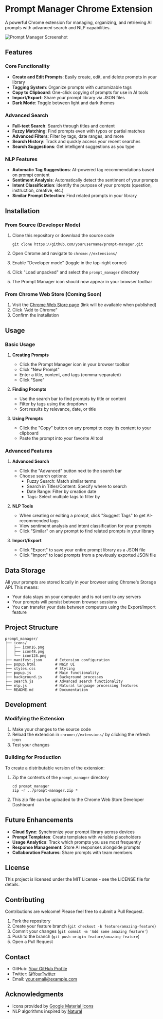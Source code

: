 # Prompt Manager Chrome Extension

A powerful Chrome extension for managing, organizing, and retrieving AI prompts with advanced search and NLP capabilities.

![Prompt Manager Screenshot](./screenshots/main.png)

## Features

### Core Functionality
- **Create and Edit Prompts**: Easily create, edit, and delete prompts in your library
- **Tagging System**: Organize prompts with customizable tags
- **Copy to Clipboard**: One-click copying of prompts for use in AI tools
- **Import/Export**: Share your prompt library via JSON files
- **Dark Mode**: Toggle between light and dark themes

### Advanced Search
- **Full-text Search**: Search through titles and content
- **Fuzzy Matching**: Find prompts even with typos or partial matches
- **Advanced Filters**: Filter by tags, date ranges, and more
- **Search History**: Track and quickly access your recent searches
- **Search Suggestions**: Get intelligent suggestions as you type

### NLP Features
- **Automatic Tag Suggestions**: AI-powered tag recommendations based on prompt content
- **Sentiment Analysis**: Automatically detect the sentiment of your prompts
- **Intent Classification**: Identify the purpose of your prompts (question, instruction, creative, etc.)
- **Similar Prompt Detection**: Find related prompts in your library

## Installation

### From Source (Developer Mode)
1. Clone this repository or download the source code
   ```
   git clone https://github.com/yourusername/prompt-manager.git
   ```

2. Open Chrome and navigate to `chrome://extensions/`

3. Enable "Developer mode" (toggle in the top-right corner)

4. Click "Load unpacked" and select the `prompt_manager` directory

5. The Prompt Manager icon should now appear in your browser toolbar

### From Chrome Web Store (Coming Soon)
1. Visit the [Chrome Web Store page](#) (link will be available when published)
2. Click "Add to Chrome"
3. Confirm the installation

## Usage

### Basic Usage

1. **Creating Prompts**
   - Click the Prompt Manager icon in your browser toolbar
   - Click "New Prompt"
   - Enter a title, content, and tags (comma-separated)
   - Click "Save"

2. **Finding Prompts**
   - Use the search bar to find prompts by title or content
   - Filter by tags using the dropdown
   - Sort results by relevance, date, or title

3. **Using Prompts**
   - Click the "Copy" button on any prompt to copy its content to your clipboard
   - Paste the prompt into your favorite AI tool

### Advanced Features

1. **Advanced Search**
   - Click the "Advanced" button next to the search bar
   - Choose search options:
     - Fuzzy Search: Match similar terms
     - Search in Titles/Content: Specify where to search
     - Date Range: Filter by creation date
     - Tags: Select multiple tags to filter by

2. **NLP Tools**
   - When creating or editing a prompt, click "Suggest Tags" to get AI-recommended tags
   - View sentiment analysis and intent classification for your prompts
   - Click "Similar" on any prompt to find related prompts in your library

3. **Import/Export**
   - Click "Export" to save your entire prompt library as a JSON file
   - Click "Import" to load prompts from a previously exported JSON file

## Data Storage

All your prompts are stored locally in your browser using Chrome's Storage API. This means:

- Your data stays on your computer and is not sent to any servers
- Your prompts will persist between browser sessions
- You can transfer your data between computers using the Export/Import feature

## Project Structure

```
prompt_manager/
├── icons/
│   ├── icon16.png
│   ├── icon48.png
│   └── icon128.png
├── manifest.json      # Extension configuration
├── popup.html         # Main UI
├── styles.css         # Styling
├── popup.js           # Main functionality
├── background.js      # Background processes
├── search.js          # Advanced search functionality
├── nlp.js             # Natural language processing features
└── README.md          # Documentation
```

## Development

### Modifying the Extension

1. Make your changes to the source code
2. Reload the extension in `chrome://extensions/` by clicking the refresh icon
3. Test your changes

### Building for Production

To create a distributable version of the extension:

1. Zip the contents of the `prompt_manager` directory
   ```
   cd prompt_manager
   zip -r ../prompt-manager.zip *
   ```

2. This zip file can be uploaded to the Chrome Web Store Developer Dashboard

## Future Enhancements

- **Cloud Sync**: Synchronize your prompt library across devices
- **Prompt Templates**: Create templates with variable placeholders
- **Usage Analytics**: Track which prompts you use most frequently
- **Response Management**: Store AI responses alongside prompts
- **Collaboration Features**: Share prompts with team members

## License

This project is licensed under the MIT License - see the LICENSE file for details.

## Contributing

Contributions are welcome! Please feel free to submit a Pull Request.

1. Fork the repository
2. Create your feature branch (`git checkout -b feature/amazing-feature`)
3. Commit your changes (`git commit -m 'Add some amazing feature'`)
4. Push to the branch (`git push origin feature/amazing-feature`)
5. Open a Pull Request

## Contact

- GitHub: [Your GitHub Profile](https://github.com/yourusername)
- Twitter: [@YourTwitter](https://twitter.com/yourtwitter)
- Email: your.email@example.com

## Acknowledgments

- Icons provided by [Google Material Icons](https://material.io/resources/icons/)
- NLP algorithms inspired by [Natural](https://github.com/NaturalNode/natural)
